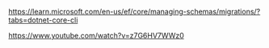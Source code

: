 <https://learn.microsoft.com/en-us/ef/core/managing-schemas/migrations/?tabs=dotnet-core-cli>

<https://www.youtube.com/watch?v=z7G6HV7WWz0>
